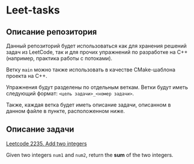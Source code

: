# Leet-tasks

## Описание репозитория

Данный репозиторий будет использоваться как для хранения решений задач из LeetCode, так и для прочих упражнений по разработке на C++ (например, практика работы с потоками).

Ветку `main` можно также использовать в качестве CMake-шаблона проекта на C++.

Упражнения будут разделены по отдельным веткам. Ветки будут иметь следующий формат: `<цель задачи>_<номер задачи>`.

Также, каждая ветка будет иметь описание задачи, описанном в данном файле в пункте, расположенном ниже.

## Описание задачи

[Leetcode 2235. Add two integers](https://leetcode.com/problems/add-two-integers)

Given two integers `num1` and `num2`, return the **sum** of the two integers.
